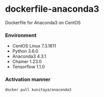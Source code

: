 # dockerfile-anaconda3
Dockerfile for Anaconda3 on CentOS

### Environment
* CentOS Linux 7.3.1611
* Python 3.6.0
* Anaconda3 4.3.1
* Chainer 1.23.0
* Tensorflow 1.1.0

### Activation manner
```
docker pull kunitaya/anaconda3
```
